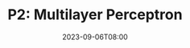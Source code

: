 ---
type: assignment
date: 2023-09-06T08:00
title: 'P2: Multilayer Perceptron'
permalink: /projetos/p2-multilayer-perceptron/
hide_from_announcments: true
# pdf: /static_files/assignments/asg.pdf
# attachment: /static_files/assignments/asg.zip
# solutions: /static_files/assignments/asg_solutions.pdf
due_event: 
    type: due
    date: 2023-09-18T08:00
    description: 'Entrega P2: Multilayer Perceptron'
---